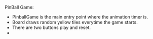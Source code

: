 PinBall Game:
 - PinballGame is the main entry point where the animation timer is.
 - Board draws random yellow tiles everytime the game starts.
 - There are two buttons play and reset.
 -
